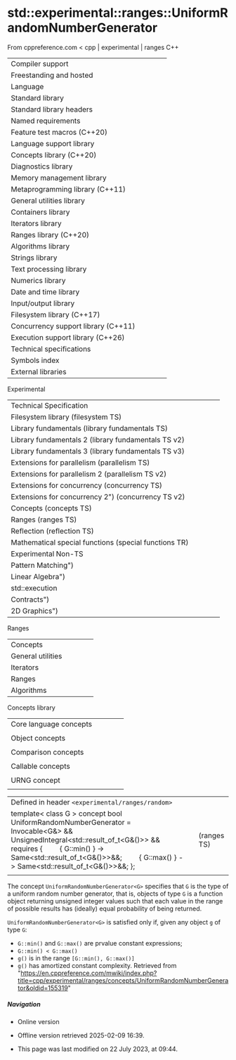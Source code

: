 # std::experimental::ranges::UniformRandomNumberGenerator

From cppreference.com
< cpp‎ | experimental‎ | ranges
C++

|  |  |  |  |  |
| --- | --- | --- | --- | --- |
| Compiler support | | | | |
| Freestanding and hosted | | | | |
| Language | | | | |
| Standard library | | | | |
| Standard library headers | | | | |
| Named requirements | | | | |
| Feature test macros (C++20) | | | | |
| Language support library | | | | |
| Concepts library (C++20) | | | | |
| Diagnostics library | | | | |
| Memory management library | | | | |
| Metaprogramming library (C++11) | | | | |
| General utilities library | | | | |
| Containers library | | | | |
| Iterators library | | | | |
| Ranges library (C++20) | | | | |
| Algorithms library | | | | |
| Strings library | | | | |
| Text processing library | | | | |
| Numerics library | | | | |
| Date and time library | | | | |
| Input/output library | | | | |
| Filesystem library (C++17) | | | | |
| Concurrency support library (C++11) | | | | |
| Execution support library (C++26) | | | | |
| Technical specifications | | | | |
| Symbols index | | | | |
| External libraries | | | | |

Experimental

|  |  |  |  |  |
| --- | --- | --- | --- | --- |
| Technical Specification | | | | |
| Filesystem library (filesystem TS) | | | | |
| Library fundamentals (library fundamentals TS) | | | | |
| Library fundamentals 2 (library fundamentals TS v2) | | | | |
| Library fundamentals 3 (library fundamentals TS v3) | | | | |
| Extensions for parallelism (parallelism TS) | | | | |
| Extensions for parallelism 2 (parallelism TS v2) | | | | |
| Extensions for concurrency (concurrency TS) | | | | |
| Extensions for concurrency 2") (concurrency TS v2) | | | | |
| Concepts (concepts TS) | | | | |
| Ranges (ranges TS) | | | | |
| Reflection (reflection TS) | | | | |
| Mathematical special functions (special functions TR) | | | | |
| Experimental Non-TS | | | | |
| Pattern Matching") | | | | |
| Linear Algebra") | | | | |
| std::execution | | | | |
| Contracts") | | | | |
| 2D Graphics") | | | | |

Ranges

|  |  |  |  |  |
| --- | --- | --- | --- | --- |
| Concepts | | | | |
| General utilities | | | | |
| Iterators | | | | |
| Ranges | | | | |
| Algorithms | | | | |

Concepts library

|  |  |  |  |  |
| --- | --- | --- | --- | --- |
| Core language concepts | | | | |
| |  |  |  |  |  | | --- | --- | --- | --- | --- | | Same | | | | | | DerivedFrom | | | | | | ConvertibleTo | | | | | | |  |  |  |  |  | | --- | --- | --- | --- | --- | | CommonReference | | | | | | Common | | | | | |  | | | | | | |  |  |  |  |  | | --- | --- | --- | --- | --- | | Integral | | | | | | SignedIntegral | | | | | | UnsignedIntegral | | | | | | |  |  |  |  |  | | --- | --- | --- | --- | --- | | Assignable | | | | | | SwappableSwappableWith | | | | | |
| Object concepts | | | | |
| |  |  |  |  |  | | --- | --- | --- | --- | --- | | Destructible | | | | | | Constructible | | | | | | DefaultConstructible | | | | | | |  |  |  |  |  | | --- | --- | --- | --- | --- | | MoveConstructible | | | | | | CopyConstructible | | | | | |  | | | | | | |  |  |  |  |  | | --- | --- | --- | --- | --- | | Movable | | | | | | Copyable | | | | | |  | | | | | | |  |  |  |  |  | | --- | --- | --- | --- | --- | | Semiregular | | | | | | Regular | | | | | |  | | | | | |
| Comparison concepts | | | | |
| |  |  |  |  |  | | --- | --- | --- | --- | --- | | Boolean | | | | | |  | | | | | | |  |  |  |  |  | | --- | --- | --- | --- | --- | | WeaklyEqualityComparableWith | | | | | |  | | | | | | |  |  |  |  |  | | --- | --- | --- | --- | --- | | EqualityComparableEqualityComparableWith | | | | | | |  |  |  |  |  | | --- | --- | --- | --- | --- | | StrictTotallyOrderedStrictTotallyOrderedWith | | | | | |
| Callable concepts | | | | |
| |  |  |  |  |  | | --- | --- | --- | --- | --- | | InvocableRegularInvocable | | | | | | |  |  |  |  |  | | --- | --- | --- | --- | --- | | Predicate | | | | | |  | | | | | | |  |  |  |  |  | | --- | --- | --- | --- | --- | | Relation | | | | | |  | | | | | | |  |  |  |  |  | | --- | --- | --- | --- | --- | | StrictWeakOrder | | | | | |  | | | | | |
| URNG concept | | | | |
| |  |  |  |  |  | | --- | --- | --- | --- | --- | | ****UniformRandomNumberGenerator**** | | | | | |

|  |  |  |
| --- | --- | --- |
| Defined in header `<experimental/ranges/random>` |  |  |
| template< class G >  concept bool UniformRandomNumberGenerator =      Invocable<G&> &&      UnsignedIntegral<std::result_of_t<G&()>> &&      requires {          { G::min() } -> Same<std::result_of_t<G&()>>&&;          { G::max() } -> Same<std::result_of_t<G&()>>&&; }; |  | (ranges TS) |
|  |  |  |

The concept `UniformRandomNumberGenerator<G>` specifies that `G` is the type of a uniform random number generator, that is, objects of type `G` is a function object returning unsigned integer values such that each value in the range of possible results has (ideally) equal probability of being returned.

`UniformRandomNumberGenerator<G>` is satisfied only if, given any object `g` of type `G`:

- `G::min()` and `G::max()` are prvalue constant expressions;
- `G::min() < G::max()`
- `g()` is in the range `[G::min(), G::max()]`
- `g()` has amortized constant complexity.
Retrieved from "<https://en.cppreference.com/mwiki/index.php?title=cpp/experimental/ranges/concepts/UniformRandomNumberGenerator&oldid=155319>"

##### Navigation

- Online version
- Offline version retrieved 2025-02-09 16:39.

- This page was last modified on 22 July 2023, at 09:44.